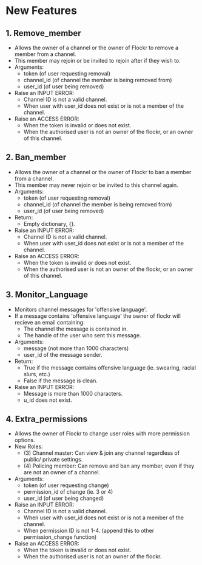 # New Features
## 1. Remove_member
- Allows the owner of a channel or the owner of Flockr to remove a member from a channel.
- This member may rejoin or be invited to rejoin after if they wish to.
- Arguments: 
    - token (of user requesting removal)
    - channel_id (of channel the member is being removed from)
    - user_id (of user being removed)
- Raise an INPUT ERROR:
    - Channel ID is not a valid channel.
    - When user with user_id does not exist or is not a member of the channel.
- Raise an ACCESS ERROR:
    - When the token is invalid or does not exist.
    - When the authorised user is not an owner of the flockr, or an owner of this channel.

## 2. Ban_member
- Allows the owner of a channel or the owner of Flockr to ban a member from a channel.
- This member may never rejoin or be invited to this channel again.
- Arguments: 
    - token (of user requesting removal)
    - channel_id (of channel the member is being removed from)
    - user_id (of user being removed)
- Return:
    - Empty dictionary, {}.
- Raise an INPUT ERROR:
    - Channel ID is not a valid channel.
    - When user with user_id does not exist or is not a member of the channel.
- Raise an ACCESS ERROR:
    - When the token is invalid or does not exist.
    - When the authorised user is not an owner of the flockr, or an owner of this channel.

## 3. Monitor_Language
- Monitors channel messages for 'offensive language'. 
- If a message contains 'offensive language' the owner of flockr will recieve an email containing:
    - The channel the message is contained in.
    - The handle of the user who sent this message.
- Arguments: 
    - message (not more than 1000 characters)
    - user_id of the message sender.
- Return:
    - True if the message contains offensive language (ie. swearing, racial slurs, etc.)
    - False if the message is clean.
- Raise an INPUT ERROR:
    - Message is more than 1000 characters.
    - u_id does not exist.

## 4. Extra_permissions
- Allows the owner of Flockr to change user roles with more permission options.
- New Roles:
    - (3) Channel master: Can view & join any channel regardless of public/ private settings.
    - (4) Policing member: Can remove and ban any member, even if they are not an owner of a channel.
- Arguments: 
    - token (of user requesting change)
    - permission_id of change (ie. 3 or 4)
    - user_id (of user being changed)
- Raise an INPUT ERROR:
    - Channel ID is not a valid channel.
    - When user with user_id does not exist or is not a member of the channel.
    - When permission ID is not 1-4. (append this to other permission_change function)
- Raise an ACCESS ERROR:
    - When the token is invalid or does not exist.
    - When the authorised user is not an owner of the flockr.